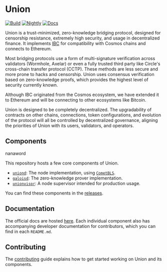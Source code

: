# Union

[![Build](https://github.com/unionlabs/union/actions/workflows/build.yml/badge.svg)](https://github.com/unionlabs/union/actions/workflows/build.yml)
[![Nightly](https://github.com/unionlabs/union/actions/workflows/nightly.yml/badge.svg)](https://github.com/unionlabs/union/actions/workflows/nightly.yml)
[![Docs](https://img.shields.io/badge/docs-main-blue)][docs]

Union is a trust-minimized, zero-knowledge bridging protocol, designed for censorship resistance, extremely high security, and usage in decentralized finance. It implements [IBC] for compatibility with Cosmos chains and connects to Ethereum.

Most bridging protocols use a form of multi-signature verification across validators (Wormhole, Axelar) or even a fully trusted third party like Circle's cross-chain transfer protocol (CCTP). These methods are less secure and more prone to hacks and censorship. Union uses consensus verification based on zero-knowledge proofs, which provides the highest level of security currently known.

Although IBC originated from the Cosmos ecosystem, we have extended it to Ethereum and will be connecting to other ecosystems like Bitcoin.

Union is designed to be completely decentralized. The upgradability of contracts on other chains, connections, token configurations, and evolution of the protocol will all be controlled by decentralized governance, aligning the priorities of Union with its users, validators, and operators.

## Components

nanaword

This repository hosts a few core components of Union.

- [`uniond`](./uniond): The node implementation, using [`CometBLS`](https://github.com/unionlabs/cometbls).
- [`galoisd`](./galoisd/): The zero-knowledge prover implementation.
- [`unionvisor`](./unionvisor): A node supervisor intended for production usage.

You can find these components in the [releases](https://github.com/unionlabs/union/releases).

## Documentation

The official docs are hosted [here][docs]. Each individual component also has accompanying developer documentation for contributors, which you can find in each `README.md`.

## Contributing

The [contributing](./CONTRIBUTING.md) guide explains how to get started working on Union and its components.

[docs]: https://docs.union.build "Official Union Docs"
[IBC]: https://github.com/cosmos/ibc "cosmos/ibc"
